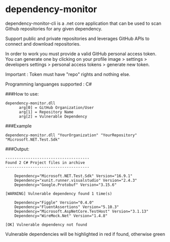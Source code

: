 # dependency-monitor
dependency-monitor-cli is a .net core application that can be used to scan Github repositories for any given dependency.

Support public and private repositories and leverages GitHub APIs to connect and download repositories.

In order to work you must provide a valid GitHub personal access token. 
You can generate one by clicking on your profile image > settings > developers settings > personal access tokens > generate new token.

Important : Token must have "repo" rights and nothing else.

Programming languanges supported : C# 

###How to use:

```
dependency-monitor.dll 
      arg[0] = GitHub Organization/User
      arg[1] = Repository Name
      arg[2] = Vulnerable Dependency
```
###Example

```
dependency-monitor.dll "YourOrganization" "YourRepository" "Microsoft.NET.Test.Sdk" 
```

###Output:

```
-------------------------------------
Found 2 C# Project files in archive
-------------------------------------

    Dependency="Microsoft.NET.Test.Sdk" Version="16.9.1" 
    Dependency="xunit.runner.visualstudio" Version="2.4.3" 
    Dependency="Google.Protobuf" Version="3.15.6" 
    
[WARNING] Vulnerable dependency found 1 time(s)

    Dependency="Figgle" Version="0.4.0" 
    Dependency="FluentAssertions" Version="5.10.3" 
    Dependency="Microsoft.AspNetCore.TestHost" Version="3.1.13" 
    Dependency="WireMock.Net" Version="1.4.8" 
    
[OK] Vulnerable dependency not found

```

Vulnerable dependencies will be highlighted in red if found, otherwise green
